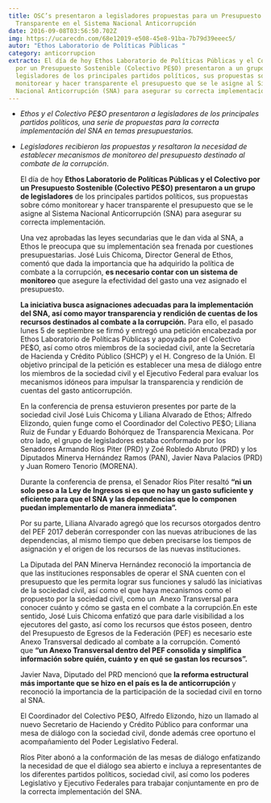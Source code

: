 ```yaml
---
title: OSC’s presentaron a legisladores propuestas para un Presupuesto
  Transparente en el Sistema Nacional Anticorrupción
date: 2016-09-08T03:56:50.702Z
img: https://ucarecdn.com/68e12019-e508-45e8-91ba-7b79d39eeec5/
autor: "Ethos Laboratorio de Políticas Públicas "
category: anticorrupcion
extracto: El día de hoy Ethos Laboratorio de Políticas Públicas y el Colectivo
  por un Presupuesto Sostenible (Colectivo PE$O) presentaron a un grupo de
  legisladores de los principales partidos políticos, sus propuestas sobre cómo
  monitorear y hacer transparente el presupuesto que se le asigne al Sistema
  Nacional Anticorrupción (SNA) para asegurar su correcta implementación.
---
```



* *Ethos y el Colectivo PE$O presentaron a legisladores de los principales partidos políticos, una serie de propuestas para la correcta implementación del SNA en temas presupuestarios.*
* *Legisladores recibieron las propuestas y resaltaron la necesidad de establecer mecanismos de monitoreo del presupuesto destinado al combate de la corrupción*.

  El día de hoy **Ethos Laboratorio de Políticas Públicas y el Colectivo por un Presupuesto Sostenible (Colectivo PE$O) presentaron a un grupo de legisladores** de los principales partidos políticos, sus propuestas sobre cómo monitorear y hacer transparente el presupuesto que se le asigne al Sistema Nacional Anticorrupción (SNA) para asegurar su correcta implementación.

  Una vez aprobadas las leyes secundarias que le dan vida al SNA, a Ethos le preocupa que su implementación sea frenada por cuestiones presupuestarias. José Luis Chicoma, Director General de Ethos, comentó que dada la importancia que ha adquirido la política de combate a la corrupción, **es necesario contar con un sistema de monitoreo** que asegure la efectividad del gasto una vez asignado el presupuesto.  

  **La iniciativa busca asignaciones adecuadas para la implementación del SNA, así como mayor transparencia y rendición de cuentas de los recursos destinados al combate a la corrupción.** Para ello, el pasado lunes 5 de septiembre se firmó y entregó una petición encabezada por Ethos Laboratorio de Políticas Públicas y apoyada por el Colectivo PE$O, así como otros miembros de la sociedad civil, ante la Secretaría de Hacienda y Crédito Público (SHCP) y el H. Congreso de la Unión. El objetivo principal de la petición es establecer una mesa de diálogo entre los miembros de la sociedad civil y el Ejecutivo Federal para evaluar los mecanismos idóneos para impulsar la transparencia y rendición de cuentas del gasto anticorrupción.

  En la conferencia de prensa estuvieron presentes por parte de la sociedad civil José Luis Chicoma y Liliana Alvarado de Ethos; Alfredo Elizondo, quien funge como el Coordinador del Colectivo PE$O; Liliana Ruiz de Fundar y Eduardo Bohórquez de Transparencia Mexicana. Por otro lado, el grupo de legisladores estaba conformado por los Senadores Armando Ríos Piter (PRD) y Zoé Robledo Abruto (PRD) y los Diputados Minerva Hernández Ramos (PAN), Javier Nava Palacios (PRD) y Juan Romero Tenorio (MORENA).

  Durante la conferencia de prensa, el Senador Ríos Piter resaltó **“ni un solo peso a la Ley de Ingresos si es que no hay un gasto suficiente y eficiente para que el SNA y las dependencias que lo componen puedan implementarlo de manera inmediata”.**

  Por su parte, Liliana Alvarado agregó que los recursos otorgados dentro del PEF 2017 deberán corresponder con las nuevas atribuciones de las dependencias, al mismo tiempo que deben precisarse los tiempos de asignación y el origen de los recursos de las nuevas instituciones. 

  La Diputada del PAN Minerva Hernández reconoció la importancia de que las instituciones responsables de operar el SNA cuenten con el presupuesto que les permita lograr sus funciones y saludó las iniciativas de la sociedad civil, así como el que haya mecanismos como el propuesto por la sociedad civil, como un  Anexo Transversal para conocer cuánto y cómo se gasta en el combate a la corrupción.En este sentido, José Luis Chicoma enfatizó que para darle visibilidad a los ejecutores del gasto, así como los recursos que éstos poseen, dentro del Presupuesto de Egresos de la Federación (PEF) es necesario este Anexo Transversal dedicado al combate a la corrupción. Comentó que **“un Anexo Transversal dentro del PEF consolida y simplifica información sobre quién, cuánto y en qué se gastan los recursos”.**

  Javier Nava, Diputado del PRD mencionó que **la reforma estructural más importante que se hizo en el país es la de anticorrupción** y reconoció la importancia de la participación de la sociedad civil en torno al SNA.

  El Coordinador del Colectivo PE$O, Alfredo Elizondo, hizo un llamado al nuevo Secretario de Haciendo y Crédito Público para conformar una mesa de diálogo con la sociedad civil, donde además cree oportuno el acompañamiento del Poder Legislativo Federal. 

  Ríos Piter abonó a la conformación de las mesas de diálogo enfatizando la necesidad de que el diálogo sea abierto e incluya a representantes de los diferentes partidos políticos, sociedad civil, así como los poderes Legislativo y Ejecutivo Federales para trabajar conjuntamente en pro de la correcta implementación del SNA.